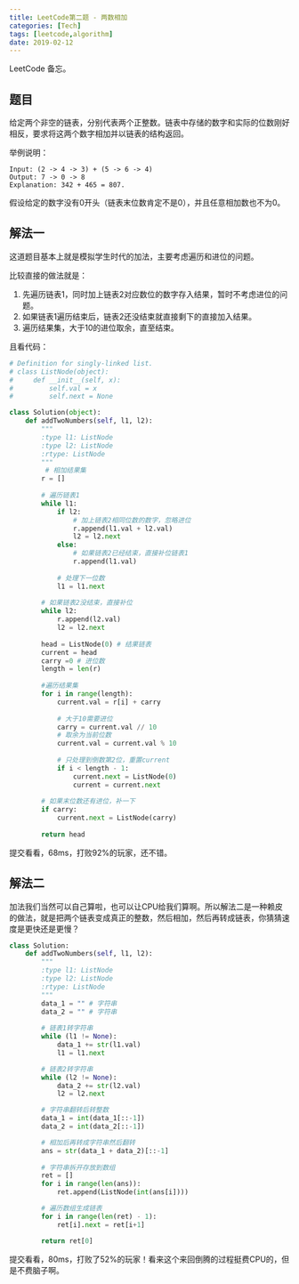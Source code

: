 ```yaml
---
title: LeetCode第二题 - 两数相加
categories: [Tech]
tags: [leetcode,algorithm]
date: 2019-02-12
---
```


LeetCode 备忘。

<!-- more -->

## 题目

给定两个非空的链表，分别代表两个正整数。链表中存储的数字和实际的位数刚好相反，要求将这两个数字相加并以链表的结构返回。

举例说明：

```
Input: (2 -> 4 -> 3) + (5 -> 6 -> 4)
Output: 7 -> 0 -> 8
Explanation: 342 + 465 = 807.
```

假设给定的数字没有0开头（链表末位数肯定不是0），并且任意相加数也不为0。

## 解法一

这道题目基本上就是模拟学生时代的加法，主要考虑遍历和进位的问题。

比较直接的做法就是：

1. 先遍历链表1，同时加上链表2对应数位的数字存入结果，暂时不考虑进位的问题。
2. 如果链表1遍历结束后，链表2还没结束就直接剩下的直接加入结果。
3. 遍历结果集，大于10的进位取余，直至结束。

且看代码：

```python
# Definition for singly-linked list.
# class ListNode(object):
#     def __init__(self, x):
#         self.val = x
#         self.next = None

class Solution(object):
    def addTwoNumbers(self, l1, l2):
        """
        :type l1: ListNode
        :type l2: ListNode
        :rtype: ListNode
        """
         # 相加结果集
        r = []
        
        # 遍历链表1
        while l1:
            if l2: 
                # 加上链表2相同位数的数字，忽略进位
                r.append(l1.val + l2.val)
                l2 = l2.next
            else:
                # 如果链表2已经结束，直接补位链表1
                r.append(l1.val)
            
            # 处理下一位数
            l1 = l1.next
        
        # 如果链表2没结束，直接补位
        while l2:
            r.append(l2.val)
            l2 = l2.next
        
        head = ListNode(0) # 结果链表
        current = head
        carry =0 # 进位数
        length = len(r)
        
        #遍历结果集
        for i in range(length):
            current.val = r[i] + carry
            
            # 大于10需要进位
            carry = current.val // 10
            # 取余为当前位数
            current.val = current.val % 10
            
            # 只处理到倒数第2位，重置current
            if i < length - 1:
                current.next = ListNode(0)
                current = current.next
        
        # 如果末位数还有进位，补一下
        if carry:
            current.next = ListNode(carry)
                
        return head
```

提交看看，68ms，打败92%的玩家，还不错。

## 解法二

加法我们当然可以自己算啦，也可以让CPU给我们算啊。所以解法二是一种赖皮的做法，就是把两个链表变成真正的整数，然后相加，然后再转成链表，你猜猜速度是更快还是更慢？

```python
class Solution:
    def addTwoNumbers(self, l1, l2):
        """
        :type l1: ListNode
        :type l2: ListNode
        :rtype: ListNode
        """
        data_1 = "" # 字符串
        data_2 = "" # 字符串
        
        # 链表1转字符串
        while (l1 != None):
            data_1 += str(l1.val)
            l1 = l1.next

        # 链表2转字符串
        while (l2 != None):
            data_2 += str(l2.val)
            l2 = l2.next

        # 字符串翻转后转整数
        data_1 = int(data_1[::-1])
        data_2 = int(data_2[::-1])

        # 相加后再转成字符串然后翻转
        ans = str(data_1 + data_2)[::-1]
		
        # 字符串拆开存放到数组
        ret = []
        for i in range(len(ans)):
            ret.append(ListNode(int(ans[i])))

        # 遍历数组生成链表
        for i in range(len(ret) - 1):
            ret[i].next = ret[i+1]

        return ret[0]
```

提交看看，80ms，打败了52%的玩家！看来这个来回倒腾的过程挺费CPU的，但是不费脑子啊。

